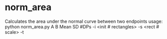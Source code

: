 # norm_area
Calculates the area under the normal curve between two endpoints
usage: python norm_area.py  A  B  Mean  SD #DPs -i <init # rectangles> -s <rect # scale> -t <user alert threshold>
